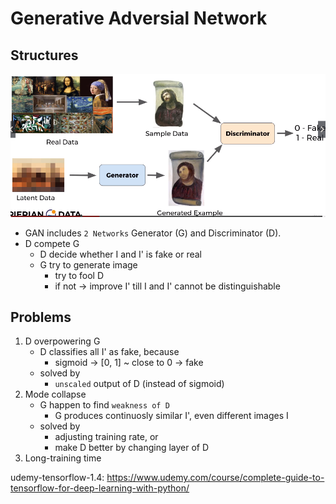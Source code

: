 # Generative Adversial Network

## Structures

![Basic Structure](images/basic.png)

- GAN includes `2 Networks` Generator (G) and Discriminator (D).
- D compete G
  - D decide whether I and I' is fake or real
  - G try to generate image
    - try to fool D
    - if not -> improve I' till I and I' cannot be distinguishable

## Problems

1. D overpowering G
   - D classifies all I' as fake, because
     - sigmoid -> [0, 1] ~ close to 0 -> fake
   - solved by
     - `unscaled` output of D (instead of sigmoid)
1. Mode collapse
   - G happen to find `weakness of D`
     - G produces continuosly similar I', even different images I
   - solved by
     - adjusting training rate, or
     - make D better by changing layer of D
1. Long-training time

udemy-tensorflow-1.4: https://www.udemy.com/course/complete-guide-to-tensorflow-for-deep-learning-with-python/
